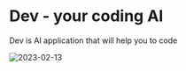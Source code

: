 # Dev - your coding AI
<p>Dev is AI application that will help you to code</p>

![2023-02-13](https://user-images.githubusercontent.com/116832376/218419793-c4b0e409-2abb-4a14-9e72-5de8a3bdf2e4.png)
